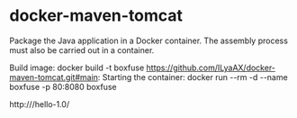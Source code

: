 # docker-maven-tomcat

Package the Java application in a Docker container. The assembly process must also be carried out in a container.

Build image:
		docker build -t boxfuse https://github.com/ILyaAX/docker-maven-tomcat.git#main:
Starting the container:
		docker run --rm -d --name boxfuse -p 80:8080 boxfuse

http://<YOUR IP>/hello-1.0/